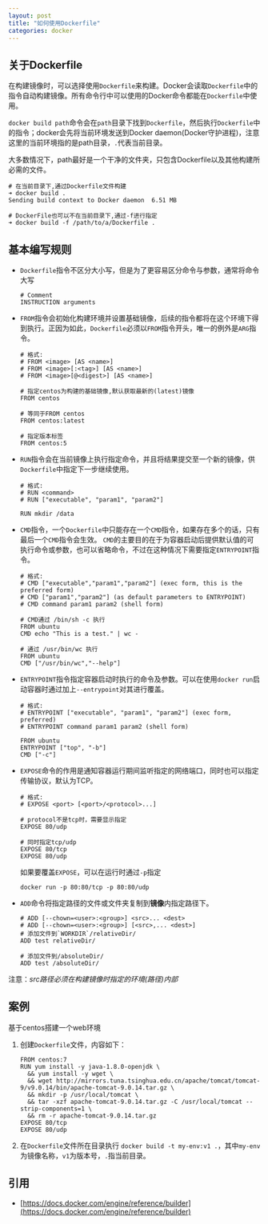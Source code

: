 ```yaml
---
layout: post
title: "如何使用Dockerfile"
categories: docker
---
```


## 关于Dockerfile
在构建镜像时，可以选择使用`Dockerfile`来构建。Docker会读取`Dockerfile`中的指令自动构建镜像。所有命令行中可以使用的Docker命令都能在`Dockerfile`中使用。

`docker build path`命令会在`path`目录下找到`Dockerfile`，然后执行`Dockerfile`中的指令；docker会先将当前环境发送到Docker daemon(Docker守护进程)，注意这里的当前环境指的是path目录，`.`代表当前目录。

大多数情况下，path最好是一个干净的文件夹，只包含Dockerfile以及其他构建所必需的文件。
```shell
# 在当前目录下,通过Dockerfile文件构建
➜ docker build .
Sending build context to Docker daemon  6.51 MB

# DockerFile也可以不在当前目录下,通过-f进行指定
➜ docker build -f /path/to/a/Dockerfile .
```

## 基本编写规则

* `Dockerfile`指令不区分大小写，但是为了更容易区分命令与参数，通常将命令大写
  ```shell
  # Comment
  INSTRUCTION arguments
  ```

* `FROM`指令会初始化构建环境并设置基础镜像，后续的指令都将在这个环境下得到执行。正因为如此，`Dockerfile`必须以`FROM`指令开头，唯一的例外是`ARG`指令。
  ~~~shell
  # 格式:
  # FROM <image> [AS <name>]
  # FROM <image>[:<tag>] [AS <name>]
  # FROM <image>[@<digest>] [AS <name>]

  # 指定centos为构建的基础镜像,默认获取最新的(latest)镜像
  FROM centos

  # 等同于FROM centos
  FROM centos:latest

  # 指定版本标签
  FROM centos:5
  ~~~

* `RUN`指令会在当前镜像上执行指定命令，并且将结果提交至一个新的镜像，供`Dockerfile`中指定下一步继续使用。
  ```shell
  # 格式:
  # RUN <command>
  # RUN ["executable", "param1", "param2"]

  RUN mkdir /data
  ```

* `CMD`指令，一个`Dockerfile`中只能存在一个`CMD`指令，如果存在多个的话，只有最后一个`CMD`指令会生效。
`CMD`的主要目的在于为容器启动后提供默认值的可执行命令或参数，也可以省略命令，不过在这种情况下需要指定`ENTRYPOINT`指令。
   ```shell
  # 格式:
  # CMD ["executable","param1","param2"] (exec form, this is the preferred form)
  # CMD ["param1","param2"] (as default parameters to ENTRYPOINT)
  # CMD command param1 param2 (shell form)

  # CMD通过 /bin/sh -c 执行
  FROM ubuntu
  CMD echo "This is a test." | wc -

  # 通过 /usr/bin/wc 执行
  FROM ubuntu
  CMD ["/usr/bin/wc","--help"]
  ```

* `ENTRYPOINT`指令指定容器启动时执行的命令及参数。可以在使用`docker run`启动容器时通过加上`--entrypoint`对其进行覆盖。
  ```shell
  # 格式:
  # ENTRYPOINT ["executable", "param1", "param2"] (exec form, preferred)
  # ENTRYPOINT command param1 param2 (shell form)

  FROM ubuntu
  ENTRYPOINT ["top", "-b"]
  CMD ["-c"]
  ```

* `EXPOSE`命令的作用是通知容器运行期间监听指定的网络端口，同时也可以指定传输协议，默认为TCP。
  ```shell
  # 格式:
  # EXPOSE <port> [<port>/<protocol>...]

  # protocol不是tcp时，需要显示指定
  EXPOSE 80/udp

  # 同时指定tcp/udp
  EXPOSE 80/tcp
  EXPOSE 80/udp
  ```
  如果要覆盖`EXPOSE`，可以在运行时通过`-p`指定
  ```shell
  docker run -p 80:80/tcp -p 80:80/udp
  ```

* `ADD`命令将指定路径的文件或文件夹复制到**镜像**内指定路径下。
  ```shell
  # ADD [--chown=<user>:<group>] <src>... <dest>
  # ADD [--chown=<user>:<group>] [<src>,... <dest>]
  # 添加文件到`WORKDIR`/relativeDir/
  ADD test relativeDir/

  # 添加文件到/absoluteDir/
  ADD test /absoluteDir/
  ```
注意：*src路径必须在构建镜像时指定的环境(路径)内部*


## 案例

基于centos搭建一个web环境

1. 创建`Dockerfile`文件，内容如下：
   ```shell
   FROM centos:7
   RUN yum install -y java-1.8.0-openjdk \
     && yum install -y wget \
     && wget http://mirrors.tuna.tsinghua.edu.cn/apache/tomcat/tomcat-9/v9.0.14/bin/apache-tomcat-9.0.14.tar.gz \
     && mkdir -p /usr/local/tomcat \
     && tar -xzf apache-tomcat-9.0.14.tar.gz -C /usr/local/tomcat --strip-components=1 \
     && rm -r apache-tomcat-9.0.14.tar.gz
   EXPOSE 80/tcp
   EXPOSE 80/udp
   ```

2. 在`Dockerfile`文件所在目录执行 `docker build -t my-env:v1 .`，其中`my-env`为镜像名称，`v1`为版本号，`.`指当前目录。

## 引用

* [https://docs.docker.com/engine/reference/builder](https://docs.docker.com/engine/reference/builder)
